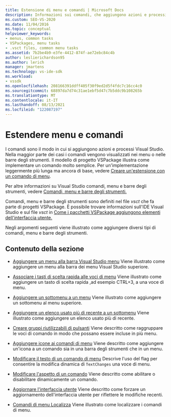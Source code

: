 ```yaml
---
title: Estensione di menu e comandi | Microsoft Docs
description: Informazioni sui comandi, che aggiungono azioni e processi Visual Studio. Il modello di progetto VSPackage illustra come implementare un comando molto semplice.
ms.custom: SEO-VS-2020
ms.date: 11/04/2016
ms.topic: conceptual
helpviewer_keywords:
- menus, common tasks
- VSPackages, menu tasks
- .vsct files, common menu tasks
ms.assetid: 7b2be4b9-e3fe-4412-874f-ae72ebc84c4b
author: leslierichardson95
ms.author: lerich
manager: jmartens
ms.technology: vs-ide-sdk
ms.workload:
- vssdk
ms.openlocfilehash: 208166391ddff405f30f9ed2d5f4fdc7c16cc4c0
ms.sourcegitcommit: 68897da7d74c31ae1ebf5d47c7b5ddc9b108265b
ms.translationtype: MT
ms.contentlocale: it-IT
ms.lasthandoff: 08/13/2021
ms.locfileid: "122087197"
---
```

# <a name="extend-menus-and-commands"></a>Estendere menu e comandi
I comandi sono il modo in cui si aggiungono azioni e processi Visual Studio. Nella maggior parte dei casi i comandi vengono visualizzati nei menu o nelle barre degli strumenti. Il modello di progetto VSPackage illustra come implementare un comando molto semplice. Per un'implementazione leggermente più lunga ma ancora di base, vedere [Creare un'estensione con un comando di menu](../extensibility/creating-an-extension-with-a-menu-command.md).

 Per altre informazioni su Visual Studio comandi, menu e barre degli strumenti, vedere [Comandi, menu e barre degli strumenti.](../extensibility/internals/commands-menus-and-toolbars.md)

 Comandi, menu e barre degli strumenti sono definiti nel file *vsct* che fa parte di progetti VSPackage. È possibile trovare informazioni sull'IDE Visual Studio e sul file *vsct* in [Come i pacchetti VSPackage aggiungono elementi dell'interfaccia utente.](../extensibility/internals/how-vspackages-add-user-interface-elements.md)

 Negli argomenti seguenti viene illustrato come aggiungere diversi tipi di comandi, menu e barre degli strumenti.

## <a name="in-this-section"></a>Contenuto della sezione
- [Aggiungere un menu alla barra Visual Studio menu](../extensibility/adding-a-menu-to-the-visual-studio-menu-bar.md) Viene illustrato come aggiungere un menu alla barra dei menu Visual Studio superiore.

- [Associare i tasti di scelta rapida alle voci di menu](../extensibility/binding-keyboard-shortcuts-to-menu-items.md) Viene illustrato come aggiungere un tasto di scelta rapida ,ad esempio CTRL+3, a una voce di menu.

- [Aggiungere un sottomenu a un menu](../extensibility/adding-a-submenu-to-a-menu.md) Viene illustrato come aggiungere un sottomenu al menu superiore.

- [Aggiungere un elenco usato più di recente a un sottomenu](../extensibility/adding-a-most-recently-used-list-to-a-submenu.md) Viene illustrato come aggiungere un elenco usato più di recente.

- [Creare gruppi riutilizzabili di pulsanti](../extensibility/creating-reusable-groups-of-buttons.md) Viene descritto come raggruppare le voci di comando in modo che possano essere incluse in più menu.

- [Aggiungere icone ai comandi di menu](../extensibility/adding-icons-to-menu-commands.md) Viene descritto come aggiungere un'icona a un comando sia in una barra degli strumenti che in un menu.

- [Modificare il testo di un comando di menu](../extensibility/changing-the-text-of-a-menu-command.md) Descrive l'uso del flag per consentire la modifica dinamica di `TextChanges` una voce di menu.

- [Modificare l'aspetto di un comando](../extensibility/changing-the-appearance-of-a-command.md) Viene descritto come abilitare o disabilitare dinamicamente un comando.

- [Aggiornare l'interfaccia utente](../extensibility/updating-the-user-interface.md) Viene descritto come forzare un aggiornamento dell'interfaccia utente per riflettere le modifiche recenti.

- [Comandi di menu Localizza](../extensibility/localizing-menu-commands.md) Viene illustrato come localizzare i comandi di menu.
